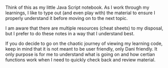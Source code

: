 Think of this as my little Java Script notebook. 
As I work through my learnings, I like to type out (and even play with) the material to
ensure I properly understand it before moving on to the next topic. 

I am aware that there are multiple resources (cheat sheets) to my disposal,
but I prefer to do these notes in a way that I understand best.

If you do decide to go on the chaotic journey of viewing my learning code, 
keep in mind that it is not meant to be user friendly, 
only Dani friendly. It only purpose is for me to understand what is going on
and how certian functions work when I need to quickly check back and review material. 

